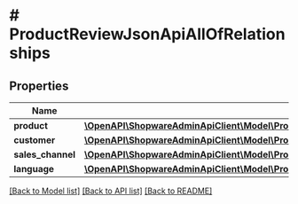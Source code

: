 # # ProductReviewJsonApiAllOfRelationships

## Properties

Name | Type | Description | Notes
------------ | ------------- | ------------- | -------------
**product** | [**\OpenAPI\ShopwareAdminApiClient\Model\ProductReviewJsonApiAllOfRelationshipsProduct**](ProductReviewJsonApiAllOfRelationshipsProduct.md) |  | [optional]
**customer** | [**\OpenAPI\ShopwareAdminApiClient\Model\ProductReviewJsonApiAllOfRelationshipsCustomer**](ProductReviewJsonApiAllOfRelationshipsCustomer.md) |  | [optional]
**sales_channel** | [**\OpenAPI\ShopwareAdminApiClient\Model\ProductReviewJsonApiAllOfRelationshipsSalesChannel**](ProductReviewJsonApiAllOfRelationshipsSalesChannel.md) |  | [optional]
**language** | [**\OpenAPI\ShopwareAdminApiClient\Model\ProductReviewJsonApiAllOfRelationshipsLanguage**](ProductReviewJsonApiAllOfRelationshipsLanguage.md) |  | [optional]

[[Back to Model list]](../../README.md#models) [[Back to API list]](../../README.md#endpoints) [[Back to README]](../../README.md)
